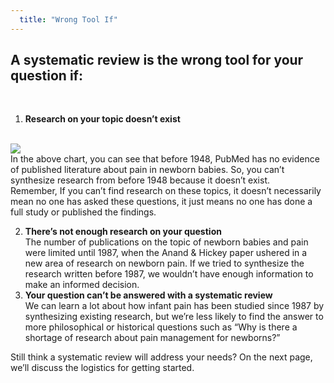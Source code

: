 ```yaml
---
  title: "Wrong Tool If"
---
```



##  A systematic review is the wrong tool for your question if:

<br>

1. **Research on your topic doesn’t exist**<br>
<br>

 
<img src="{{site.baseurl}}/img/plot.png" >
 

<br>
In the above chart, you can see that before 1948, PubMed has no evidence of published literature about pain in newborn babies. So, you can’t synthesize research from before 1948 because it doesn’t exist. 
<br>
Remember, If you can’t find research on these topics, it doesn’t necessarily mean no one has asked these questions, it just means no one has done a full study or published the findings.<br>

2. **There’s not enough research on your question**<br>
The number of publications on the topic of newborn babies and pain were limited until 1987, when the Anand & Hickey paper ushered in a new area of research on newborn pain. If we tried to synthesize the research written before 1987, we wouldn’t have enough information to make an informed decision. <br>
3. **Your question can’t be answered with a systematic review**<br>
We can learn a lot about how infant pain has been studied since 1987 by synthesizing existing research, but we’re less likely to find the answer to more philosophical or historical questions such as “Why is there a shortage of research about pain management for newborns?” 

Still think a systematic review will address your needs? On the next page, we’ll discuss the logistics for getting started.
